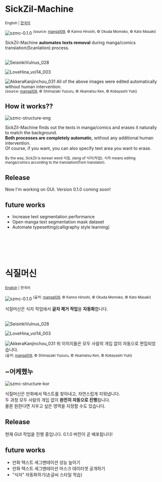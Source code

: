 SickZil-Machine
===============
<sup>English | [한국어](#식질머신)</sup>

![szmc-0.1.0](doc/szmc-0.1.0.gif)
<sup>(source: [manga109](http://www.manga109.org), © Kanno Hiroshi, © Okuda Momoko, © Kato Masaki)</sup>

SickZil-Machine **automates texts removal** during manga/comics translation(Scanlation) process.
</br></br>
  
![SeisinkiVulnus_028](doc/1.jpg)

![LoveHina_vol14_003](doc/2.jpg)

![AkkeraKanjinchou_031](doc/3.jpg)
All of the above images were edited automatically without human intervention.\
<sup>(source: [manga109](http://www.manga109.org), © Shimazaki Yuzuru, © Akamatsu Ken, © Kobayashi Yuki)</sup>

How it works??
-----
![szmc-structure-eng](doc/szmc-structure-eng.png)

SickZil-Machine finds out the texts in manga/comics and erases it naturally to match the background.\
**Both processes are completely automatic**, without any additional human intervention.\
Of course, if you want, you can also specify text area you want to erase.

<sub>By the way, SickZil is korean word 식질, slang of 식자(작업).
식자 means editing manga/comics according to the translation(from translator).</sub>

Release
-----
Now I'm working on GUI.
Version 0.1.0 coming soon! 

future works
-----
- Increase text segmentation performance
- Open manga text segmentation mask dataset
- Automate typesetting(calligraphy style learning)

</br>
</br>
</br>
</br>

식질머신
========
<sup>[English](#SickZil-Machine) | 한국어</sup>

![szmc-0.1.0](doc/szmc-0.1.0.gif)
<sup>(출처: [manga109](http://www.manga109.org), © Kanno Hiroshi, © Okuda Momoko, © Kato Masaki)</sup>

식질머신은 식자 작업에서 **글자 제거 작업**을 **자동화**합니다.
</br></br>

![SeisinkiVulnus_028](doc/1.jpg)

![LoveHina_vol14_003](doc/2.jpg)

![AkkeraKanjinchou_031](doc/3.jpg)
위 이미지들은 모두 사람의 개입 없이 자동으로 편집되었습니다.\
<sup>(출처: [manga109](http://www.manga109.org), © Shimazaki Yuzuru, © Akamatsu Ken, © Kobayashi Yuki)</sup>

~어케했누
-----

![szmc-structure-kor](doc/szmc-structure-kor.png)

식질머신은 만화에서 텍스트를 찾아내고, 자연스럽게 지워냅니다.\
두 과정 모두 사람의 개입 없이 **완전히 자동으로 진행**됩니다.\
물론 원한다면 지우고 싶은 영역을 지정할 수도 있습니다.

Release
-----
현재 GUI 작업을 진행 중입니다.
0.1.0 버전이 곧 배포됩니다!


future works
-----
- 만화 텍스트 세그멘테이션 성능 높이기
- 만화 텍스트 세그멘테이션 마스크 데이터셋 공개하기
- "식자" 자동화하기(손글씨 스타일 학습)
